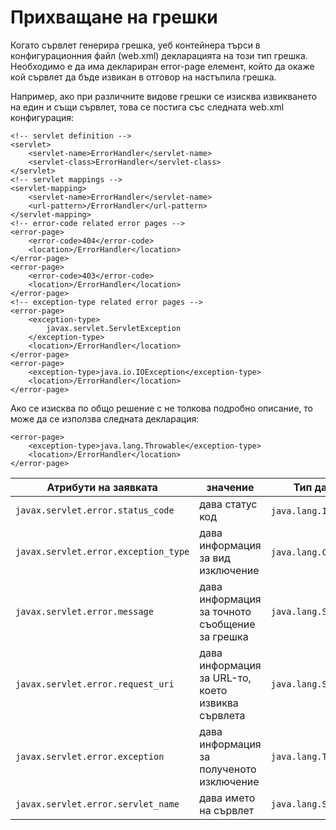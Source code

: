# Прихващане на грешки

Когато сървлет генерира грешка, уеб контейнера търси в конфигурационния файл (web.xml) декларацията на този тип грешка. Необходимо е да има деклариран error-page елемент, който да окаже кой сървлет да бъде извикан в отговор на настъпила грешка.

Например, ако при различните видове грешки се изисква извикването на един и същи сървлет, това се постига със следната web.xml конфигурация:

```
<!-- servlet definition -->
<servlet>
    <servlet-name>ErrorHandler</servlet-name>
    <servlet-class>ErrorHandler</servlet-class>
</servlet>
<!-- servlet mappings -->
<servlet-mapping>
    <servlet-name>ErrorHandler</servlet-name>
    <url-pattern>/ErrorHandler</url-pattern>
</servlet-mapping>
<!-- error-code related error pages -->
<error-page>
    <error-code>404</error-code>
    <location>/ErrorHandler</location>
</error-page>
<error-page>
    <error-code>403</error-code>
    <location>/ErrorHandler</location>
</error-page>
<!-- exception-type related error pages -->
<error-page>
    <exception-type>
        javax.servlet.ServletException
    </exception-type>
    <location>/ErrorHandler</location>
</error-page>
<error-page>
    <exception-type>java.io.IOException</exception-type>
    <location>/ErrorHandler</location>
</error-page>
```

Ако се изисква по общо решение с не толкова подробно описание, то може да се използва следната декларация:

```
<error-page>
    <exception-type>java.lang.Throwable</exception-type>
    <location>/ErrorHandler</location>
</error-page>
```

| Атрибути на заявката                 | значение                                          | Тип данни             |
| ------------------------------------ | ------------------------------------------------- | --------------------- |
| `javax.servlet.error.status_code`    | дава статус код                                   | `java.lang.Integer`;  |
| `javax.servlet.error.exception_type` | дава информация за вид изключение                 | `java.lang.Class`;    |
| `javax.servlet.error.message`        | дава информация за точното съобщение за грешка    | `java.lang.String`    |
| `javax.servlet.error.request_uri`    | дава информация за URL-то, което извиква сървлета | `java.lang.String`    |
| `javax.servlet.error.exception`      | дава информация за полученото изключение          | `java.lang.Throwable` |
| `javax.servlet.error.servlet_name`   | дава името на сървлет                             | `java.lang.String`    |
